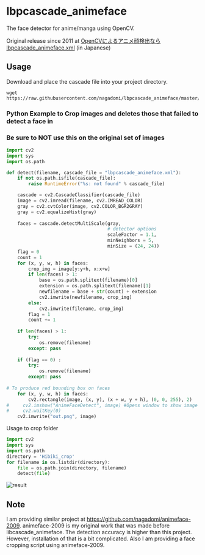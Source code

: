 # lbpcascade_animeface

The face detector for anime/manga using OpenCV.

Original release since 2011 at [OpenCVによるアニメ顔検出ならlbpcascade_animeface.xml](http://ultraist.hatenablog.com/entry/20110718/1310965532) (in Japanese)

## Usage

Download and place the cascade file into your project directory.

    wget https://raw.githubusercontent.com/nagadomi/lbpcascade_animeface/master/lbpcascade_animeface.xml

### Python Example to Crop images and deletes those that failed to detect a face in
### Be sure to NOT use this on the original set of images
```python
import cv2
import sys
import os.path

def detect(filename, cascade_file = "lbpcascade_animeface.xml"):
    if not os.path.isfile(cascade_file):
        raise RuntimeError("%s: not found" % cascade_file)

    cascade = cv2.CascadeClassifier(cascade_file)
    image = cv2.imread(filename, cv2.IMREAD_COLOR)
    gray = cv2.cvtColor(image, cv2.COLOR_BGR2GRAY)
    gray = cv2.equalizeHist(gray)
    
    faces = cascade.detectMultiScale(gray,
                                     # detector options
                                     scaleFactor = 1.1,
                                     minNeighbors = 5,
                                     minSize = (24, 24))
    flag = 0
    count = 1
    for (x, y, w, h) in faces:
        crop_img = image[y:y+h, x:x+w]
        if len(faces) > 1:
            base = os.path.splitext(filename)[0]
            extension = os.path.splitext(filename)[1]
            newfilename = base + str(count) + extension
            cv2.imwrite(newfilename, crop_img)
        else:
            cv2.imwrite(filename, crop_img)
        flag = 1
        count += 1
        
    if len(faces) > 1:
        try: 
            os.remove(filename)
        except: pass
    
    if (flag == 0) :
        try: 
            os.remove(filename)
        except: pass
        
# To produce red bounding box on faces
    for (x, y, w, h) in faces:
        cv2.rectangle(image, (x, y), (x + w, y + h), (0, 0, 255), 2)
#     cv2.imshow("AnimeFaceDetect", image) #Opens window to show image
#     cv2.waitKey(0)
    cv2.imwrite("out.png", image)

```
Usage to crop folder
```python
import cv2
import sys
import os.path
directory = 'Hibiki_crop'
for filename in os.listdir(directory):
    file = os.path.join(directory, filename)
    detect(file)
 ```  
![result](https://i.imgur.com/vURNvkj.png)

## Note
I am providing similar project at https://github.com/nagadomi/animeface-2009. animeface-2009 is my original work that was made before libcascade_animeface. The detection accuracy is higher than this project. However, installation of that is a bit complicated. Also I am providing a face cropping script using animeface-2009.
